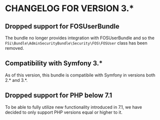 # CHANGELOG FOR VERSION 3.*

## Dropped support for FOSUserBundle

The bundle no longer provides integration with FOSUserBundle and so the
`FSi\Bundle\AdminSecurityBundle\Security\FOS\FOSUser` class has been removed.

## Compatibility with Symfony 3.*

As of this version, this bundle is compatibile with Symfony in versions both 2.* and 3.*.

## Dropped support for PHP below 7.1

To be able to fully utilize new functionality introduced in 7.1, we have decided
to only support PHP versions equal or higher to it.
